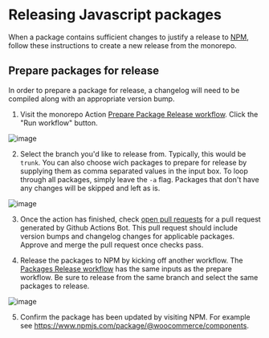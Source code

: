 # Releasing Javascript packages

When a package contains sufficient changes to justify a release to [NPM](https://www.npmjs.com/), follow these instructions to create a new release from the monorepo.

## Prepare packages for release

In order to prepare a package for release, a changelog will need to be compiled along with an appropriate version bump.

1. Visit the monorepo Action [Prepare Package Release workflow](https://github.com/woocommerce/woocommerce/actions/workflows/prepare-package-release.yml). Click the "Run workflow" button.

![image](https://user-images.githubusercontent.com/1922453/179434424-f08af974-5597-4c6f-955b-43faf062c7a7.png)

2. Select the branch you'd like to release from. Typically, this would be `trunk`. You can also choose wich packages to prepare for release by supplying them as comma separated values in the input box. To loop through all packages, simply leave the `-a` flag. Packages that don't have any changes will be skipped and left as is.

![image](https://user-images.githubusercontent.com/1922453/179434508-8f44fcca-0f01-47f2-8b9e-f5ef5ff3a577.png)

3. Once the action has finished, check [open pull requests](https://github.com/woocommerce/woocommerce/pulls) for a pull request generated by Github Actions Bot. This pull request should include version bumps and changelog changes for applicable packages. Approve and merge the pull request once checks pass.

4. Release the packages to NPM by kicking off another workflow. The [Packages Release workflow](https://github.com/woocommerce/woocommerce/actions/workflows/package-release.yml) has the same inputs as the prepare workflow. Be sure to release from the same branch and select the same packages to release.

![image](https://user-images.githubusercontent.com/1922453/179435048-ad2cd168-55b1-471a-b05f-3aed4a9e499b.png)

5. Confirm the package has been updated by visiting NPM. For example see https://www.npmjs.com/package/@woocommerce/components.
